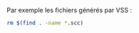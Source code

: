 Par exemple les fichiers générés par VSS :

``` sh
rm $(find . -name *.scc)
```

<!-- --- tags: linux -->